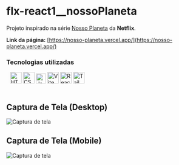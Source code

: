 # flx-react1__nossoPlaneta

Projeto inspirado na série [Nosso Planeta](https://www.netflix.com/br/title/80049832) da **Netflix**.

__Link da página:__ [https://nosso-planeta.vercel.app/](https://nosso-planeta.vercel.app/)

### Tecnologias utilizadas

<div style="margin: 0px 10px">
      <img
        style="width: 30px"
        src="https://www.svgrepo.com/show/353884/html-5.svg"
        alt="HTML5"
      />
      <img
        style="width: 30px"
        src="https://www.svgrepo.com/show/353623/css-3.svg"
        alt="CSS3"
      />
      <img
        style="width: 26px"
        src="https://www.svgrepo.com/show/355081/js.svg"
        alt="Javascript"
      />
      <img
        style="width: 30px"
        src="https://www.svgrepo.com/show/374167/vite.svg"
        alt="Vite"
      />
      <img
        style="width: 30px"
        src="https://www.svgrepo.com/show/354259/react.svg"
        alt="React"
      />
      <img
        style="width: 30px"
        src="https://www.svgrepo.com/show/354431/tailwindcss-icon.svg"
        alt="Tailwind"
      />
    </div>

<br>

## Captura de Tela (Desktop)
![Captura de tela](https://raw.githubusercontent.com/flx-lander7/flx-react1__nossoPlaneta/main/screeshot-nossoPlaneta(Desktop).png)


## Captura de Tela (Mobile)
![Captura de tela](https://raw.githubusercontent.com/flx-lander7/flx-react1__nossoPlaneta/main/screeshot-nossoPlaneta(Mobile).png)

